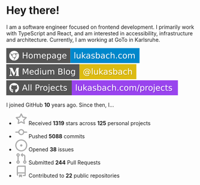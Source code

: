 # Hey there!

I am a software engineer focused on frontend development. I primarily work with TypeScript and React, and am interested in accessibility, infrastructure and architecture. Currently, I am working at GoTo in Karlsruhe.

[![Homepage](./icons/homepage.svg)](https://lukasbach.com)
[![Medium Blog](./icons/medium.svg)](https://medium.com/@lukasbach)
[![My Projects](./icons/projects.svg)](https://lukasbach.com/projects)

I joined GitHub **10** years ago. Since then, I...

- ![](./icons/star.svg) Received **1319** stars across **125** personal projects
- ![](./icons/commit.svg) Pushed **5088** commits
- ![](./icons/issues.svg) Opened **38** issues
- ![](./icons/pr.svg) Submitted **244** Pull Requests
- ![](./icons/repo.svg) Contributed to **22** public repositories
